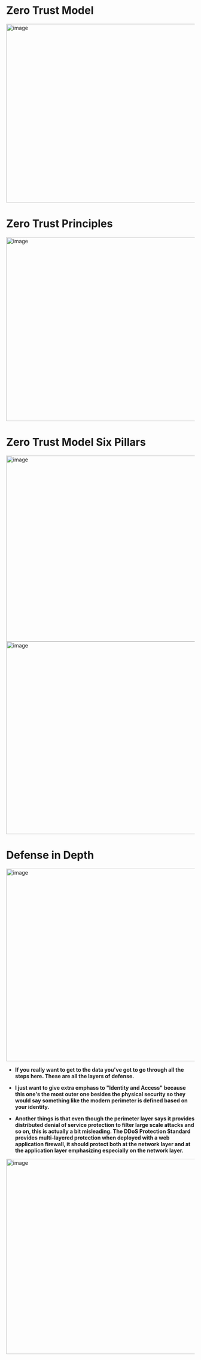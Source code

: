 # Zero Trust Model

<img width="814" height="476" alt="image" src="https://github.com/user-attachments/assets/75a64e5b-5742-416d-b393-25ae5b0b1293" />


# Zero Trust Principles

<img width="685" height="490" alt="image" src="https://github.com/user-attachments/assets/6e0163cd-ed26-434d-b90e-b76e7ede000d" />


# Zero Trust Model Six Pillars

<img width="872" height="495" alt="image" src="https://github.com/user-attachments/assets/929ce97d-80b8-4380-9d53-07ce2bf33e45" />


<img width="873" height="513" alt="image" src="https://github.com/user-attachments/assets/34bee0db-ad70-43c6-b809-e358b27b1d23" />


# Defense in Depth

<img width="880" height="513" alt="image" src="https://github.com/user-attachments/assets/45b0ef60-7f57-4846-a4a5-70a121326150" />


- **If you really want to get to the data you've got to go through all the steps here. These are all the layers of defense.**

- **I just want to give extra emphass to "Identity and Access" because this one's the most outer one besides the physical security so they would say something like the modern perimeter is defined based on your identity.**

- **Another things is that even though the perimeter layer says it provides distributed denial of service protection to filter large scale attacks and so on, this is actually a bit misleading. The DDoS Protection Standard provides multi-layered protection when deployed with a web application firewall, it should protect both at the network layer and at the application layer emphasizing especially on the network layer.**


<img width="831" height="520" alt="image" src="https://github.com/user-attachments/assets/c723b95e-10c6-4a9d-8411-27ca85b742e7" />
